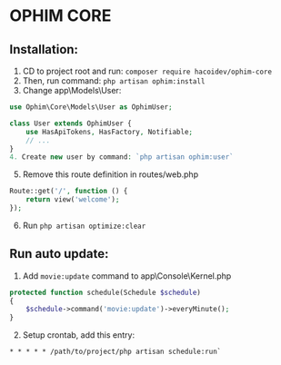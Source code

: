 # OPHIM CORE

## Installation:
1. CD to project root and run: `composer require hacoidev/ophim-core`
2. Then, run command: `php artisan ophim:install`
3. Change app\Models\User:
```php
use Ophim\Core\Models\User as OphimUser;

class User extends OphimUser {
    use HasApiTokens, HasFactory, Notifiable;
    // ...
}
4. Create new user by command: `php artisan ophim:user`

```
5. Remove this route definition in routes/web.php
```php
Route::get('/', function () {
    return view('welcome');
});
```
6. Run `php artisan optimize:clear`

## Run auto update: 
1. Add `movie:update` command to app\Console\Kernel.php
```php
protected function schedule(Schedule $schedule)
{
    $schedule->command('movie:update')->everyMinute();
}
```
2. Setup crontab, add this entry: 
```
* * * * * /path/to/project/php artisan schedule:run`
```
